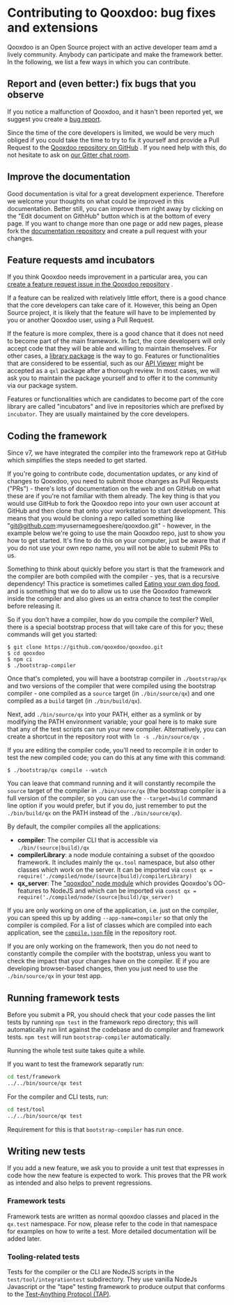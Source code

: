 # Contributing to Qooxdoo: bug fixes and extensions

Qooxdoo is an Open Source project with an active developer team amd a lively
community. Anybody can participate and make the framework better. In the
following, we list a few ways in which you can contribute.

## Report and (even better:) fix bugs that you observe

If you notice a malfunction of Qooxdoo, and it hasn't been reported yet, we
suggest you create a [bug report](https://github.com/qooxdoo/qooxdoo/issues/new?assignees=&labels=&template=Bug_report.md).

Since the time of the core developers is limited, we would be very much obliged
if you could take the time to try to fix it yourself and provide a Pull Request
to the [Qooxdoo repository on GitHub](https://github.com/qooxdoo/qooxdoo) . If
you need help with this, do not hesitate to ask on
[our Gitter chat room](https://gitter.im/qooxdoo/qooxdoo).

## Improve the documentation

Good documentation is vital for a great development experience. Therefore we
welcome your thoughts on what could be improved in this documentation. Better
still, you can improve them right away by clicking on the "Edit document on
GithHub" button which is at the bottom of every page. If you want to change more
than one page or add new pages, please fork the [documentation repository](https://qooxdoo.org/documentation)
and create a pull request with your changes.

## Feature requests amd incubators

If you think Qooxdoo needs improvement in a particular area, you can  
[create a feature request issue in the Qooxdoo repository](https://github.com/qooxdoo/qooxdoo/issues/new?template=Feature_request.md)
.

If a feature can be realized with relatively little effort, there is a good
chance that the core developers can take care of it. However, this being an Open
Source project, it is likely that the feature will have to be implemented by you
or another Qooxdoo user, using a Pull Request.

If the feature is more complex, there is a good chance that it does not need to
become part of the main framework. In fact, the core developers will only accept
code that they will be able and willing to maintain themselves. For other cases,
a [library package](cli/packages.md) is the way to go. Features or
functionalities that are considered to be essential, such as our
[API Viewer](https://github.com/qooxdoo/qxl.apiviewer) might be accepted as a
`qxl` package after a thorough review. In most cases, we will ask you to
maintain the package yourself and to offer it to the community via our package
system.

Features or functionalities which are candidates to become part of the core
library are called "incubators" and live in repositories which are prefixed by
`incubator`. They are usually maintained by the core developers.

## Coding the framework

Since v7, we have integrated the compiler into the framework
repo at GitHub which simplifies the steps needed to get started.

If you're going to contribute code, documentation updates, or any kind
of changes to Qooxdoo, you need to submit those changes as Pull Requests
("PRs") - there's lots of documentation on the web and on GitHub on what
these are if you're not familiar with them already.  The key thing is that
you would use GitHub to fork the Qooxdoo repo into your own user account
at GitHub and then clone that onto your workstation to start development.
This means that you would be cloning a repo called something like
"git@github.com:myusernamegoeshere/qooxdoo.git" - however, in the example
below we're going to use the main Qooxdoo repo, just to show you how to get
started.  It's fine to do this on your computer, just be aware that if you
do not use your own repo name, you will not be able to submit PRs to us.

Something to think about quickly before you start is that the framework
and the compiler are both compiled with the compiler - yes, that is a
recursive dependency!  This practice is sometimes called [Eating your own dog
food](https://en.wikipedia.org/wiki/Eating_your_own_dog_food), and is something
that we do to allow us to use the Qooxdoo framework inside the compiler
and also gives us an extra chance to test the compiler before releasing it.

So if you don't have a compiler, how do you compile the compiler?
Well, there is a special bootstrap process that will take
care of this for you; these commands will get you started:

```
$ git clone https://github.com/qooxdoo/qooxdoo.git
$ cd qooxdoo
$ npm ci
$ ./bootstrap-compiler
```

Once that's completed, you will have a bootstrap compiler in
`./bootstrap/qx` and two versions of the compiler that were compiled
using the bootstrap compiler - one compiled as a `source` target (in
`./bin/source/qx`) and one compiled as a `build` target (in `./bin/build/qx`).

Next, add `./bin/source/qx` into your PATH, either as a symlink or
by modifying the PATH environment variable; your goal here is to
make sure that any of the test scripts can run your new compiler. Alternatively,
you can create a shortcut in the repository root with `ln -s ./bin/source/qx .`

If you are editing the compiler code, you'll need to recompile it in order
to test the new compiled code; you can do this at any time with this command:

```
$ ./bootstrap/qx compile --watch
```

You can leave that command running and it will constantly recompile the
`source` target of the compiler in `./bin/source/qx` (the bootstrap compiler
is a full version of the compiler, so you can use the `--target=build`
command line option if you would prefer, but if you do, just remember to
put the `./bin/build/qx` on the PATH instead of the `./bin/source/qx`).

By default, the compiler compiles all the applications:

- **compiler**: The compiler CLI that is accessible via `./bin/(source|build)/qx`
- **compilerLibrary**: a node module containing a subset of the qooxdoo framework.
  It includes mainly the `qx.tool` namespace, but also other classes which work 
  on the server. It can be imported via
  `const qx = require('./compiled/node/(source|build)/compilerLibrary)`
- **qx_server**: The ["qooxdoo" node module](https://www.npmjs.com/package/qooxdoo) 
  which provides Qooxdoo's OO-features to NodeJS and which can be imported via 
  `const qx = require('./compiled/node/(source|build)/qx_server)`

If you are only working on one of the application, i.e. just on the compiler, 
you can speed this up by adding `--app-name=compiler` so that only the compiler
is compiled. For a list of classes which are compiled into each application,
see the [`compile.json` file](https://github.com/qooxdoo/qooxdoo/blob/master/compile.json#L67)
in the repository root. 

If you are only working on the framework, then you do not need to constantly
compile the compiler with the bootstrap, unless you want to check the impact
that your changes have on the compiler.  IE if you are developing browser-based
changes, then you just need to use the `./bin/source/qx` in your test app.

## Running framework tests

Before you submit a PR, you should check that your code passes the
lint tests by running `npm test` in the framework repo directory;
this will automatically run lint against the codebase and do compiler
and framework tests. `npm test` will run `bootstrap-compiler`
automatically. 

Running the whole test suite takes quite a while.

If you want to test the framework separatly run:

```bash
cd test/framework
../../bin/source/qx test
```

For the compiler and CLI tests, run:
```bash
cd test/tool
../../bin/source/qx test
```

Requirement for this is that `bootstrap-compiler` has run once.

## Writing new tests

If you add a new feature, we ask you to provide a unit test that
expresses in code how the new feature is expected to work. This proves
that the PR work as intended and also helps to prevent regressions.

### Framework tests

Framework tests are written as normal qooxdoo classes and
placed in the `qx.test` namespace. For now, please refer
to the code in that namespace for examples on how to write
a test. More detailed documentation will be added later.

### Tooling-related tests

Tests for the compiler or the CLI are NodeJS scripts in the
`test/tool/integrationtest` subdirectory. They use vanilla NodeJs
Javascript or the "tape" testing framework to produce output that conforms
to the [Test-Anything Protocol (TAP)](https://testanything.org/). 
